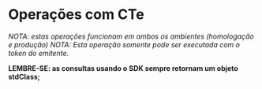 # Operações com CTe

*NOTA: estas operações funcionam em ambos os ambientes (homologação e produção)*
*NOTA: Esta operação somente pode ser executada com o token do emitente.*

**LEMBRE-SE: as consultas usando o SDK sempre retornam um objeto stdClass;**

